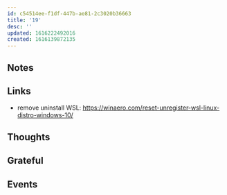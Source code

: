 ```yaml
---
id: c54514ee-f1df-447b-ae81-2c3020b36663
title: '19'
desc: ''
updated: 1616222492016
created: 1616139872135
---
```


## Notes

## Links

- remove uninstall WSL:
  https://winaero.com/reset-unregister-wsl-linux-distro-windows-10/ 

## Thoughts

## Grateful

## Events
